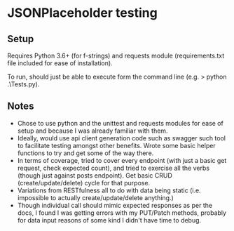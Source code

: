 # JSONPlaceholder testing

## Setup
Requires Python 3.6+ (for f-strings) and requests module (requirements.txt file included for ease of installation).

To run, should just be able to execute form the command line (e.g. > python .\Tests.py).

## Notes

* Chose to use python and the unittest and requests modules for ease of setup and because I was already familiar with them.
* Ideally, would use api client generation code such as swagger such tool to facilitate testing amongst other benefits. Wrote some basic helper functions to try and get some of the way there.
* In terms of coverage, tried to cover every endpoint (with just a basic get request, check expected count), and tried to exercise all the verbs (though just against posts endpoint). Get basic CRUD (create/update/delete) cycle for that purpose.
* Variations from RESTfulness all to do with data being static (i.e. impossible to actually create/update/delete anything.)
* Though individual call should mimic expected responses as per the docs, I found I was getting errors with my PUT/Patch methods, probably for data input reasons of some kind I didn't have time to debug.
